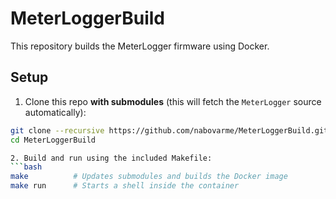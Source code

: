 # MeterLoggerBuild

This repository builds the MeterLogger firmware using Docker.

## Setup

1. Clone this repo **with submodules** (this will fetch the `MeterLogger` source automatically):
```bash
git clone --recursive https://github.com/nabovarme/MeterLoggerBuild.git
cd MeterLoggerBuild

2. Build and run using the included Makefile:
```bash
make          # Updates submodules and builds the Docker image
make run      # Starts a shell inside the container
